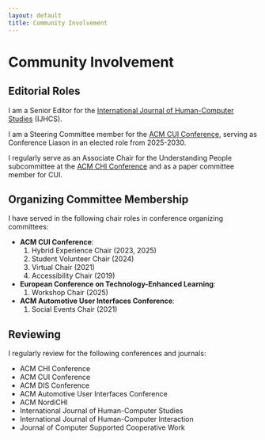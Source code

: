 ```yaml
---
layout: default
title: Community Involvement
---
```


# Community Involvement

## Editorial Roles

I am a Senior Editor for the [International Journal of Human-Computer Studies](https://www.sciencedirect.com/journal/international-journal-of-human-computer-studies/about/editorial-board) (IJHCS).

I am a Steering Committee member for the [ACM CUI Conference](https://dl.acm.org/conference/cui), serving as Conference Liason in an elected role from 2025-2030.

I regularly serve as an Associate Chair for the Understanding People subcommittee at the [ACM CHI Conference](https://dl.acm.org/conference/chi) and as a paper committee member for CUI.

## Organizing Committee Membership

I have served in the following chair roles in conference organizing committees:

- **ACM CUI Conference**:
  1. Hybrid Experience Chair (2023, 2025)
  2. Student Volunteer Chair (2024)
  3. Virtual Chair (2021)
  4. Accessibility Chair (2019)
- **European Conference on Technology-Enhanced Learning**:
  1. Workshop Chair (2025)
- **ACM Automotive User Interfaces Conference**:
  1. Social Events Chair (2021)

## Reviewing

I regularly review for the following conferences and journals:

- ACM CHI Conference
- ACM CUI Conference
- ACM DIS Conference
- ACM Automotive User Interfaces Conference
- ACM NordiCHI
- International Journal of Human-Computer Studies
- International Journal of Human-Computer Interaction
- Journal of Computer Supported Cooperative Work